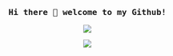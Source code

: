 <h3 align="center"><samp> Hi there 👋 welcome to my Github!</samp></h3>
<p align="center">
  <img src="https://cdn.lowgif.com/small/40862f4691c08d3e-pastel-pixel-gifs-tumblr.gif" />
</p>

<p align="center">
  <a href= "https://www.linkedin.com/in/duarte-matos-9b90a518b/"><img src="https://img.icons8.com/cute-clipart/344/linkedin.png"/></a>
</p>
